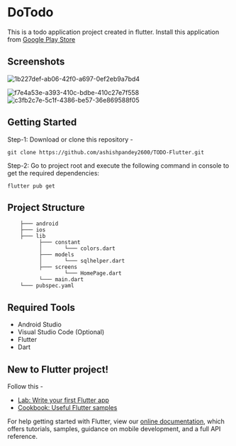 # DoTodo



This is a todo application project created in flutter. Install this application from [Google Play Store](https://play.google.com/store/apps/details?id=com.mlpsolutions.todoapp&pli=1) 

## Screenshots
![1b227def-ab06-42f0-a697-0ef2eb9a7bd4](https://user-images.githubusercontent.com/72745540/233799850-ff3b8503-f680-48e2-9a8f-d3bc9b39a30b.jpg)



![f7e4a53e-a393-410c-bdbe-410c27e7f558](https://user-images.githubusercontent.com/72745540/233799862-0fb8ed79-e141-4216-a170-eb04d70e16af.jpg)
![c3fb2c7e-5c1f-4386-be57-36e869588f05](https://user-images.githubusercontent.com/72745540/233799864-4c2e609d-c1c4-4c5d-af55-016d855a750a.jpg)



## Getting Started

Step-1: Download or clone this repository -

    git clone https://github.com/ashishpandey2600/TODO-Flutter.git

Step-2: Go to project root and execute the following command in console to get the required dependencies:

    flutter pub get 

## Project Structure

        ├─── android
        ├─── ios
        ├─── lib
              ├─── constant
              │       └─── colors.dart
              ├─── models
              │       └─── sqlhelper.dart
              ├─── screens
                      └─── HomePage.dart
              └─── main.dart
        └─── pubspec.yaml

## Required Tools
- Android Studio 
- Visual Studio Code (Optional)
- Flutter
- Dart

## New to Flutter project!

Follow this -

- [Lab: Write your first Flutter app](https://flutter.dev/docs/get-started/codelab)
- [Cookbook: Useful Flutter samples](https://flutter.dev/docs/cookbook)

For help getting started with Flutter, view our
[online documentation](https://flutter.dev/docs), which offers tutorials,
samples, guidance on mobile development, and a full API reference.

